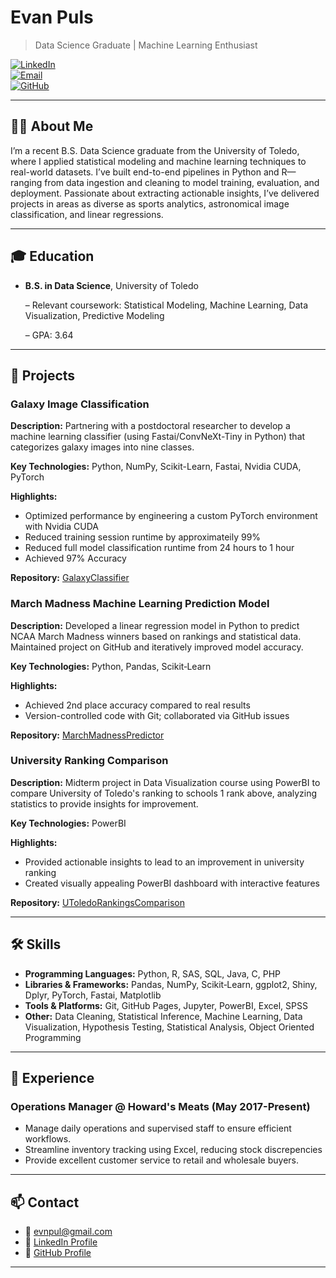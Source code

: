 # Evan Puls

> Data Science Graduate | Machine Learning Enthusiast

[![LinkedIn][badge-linkedin]][linkedin]  
[![Email][badge-email]][email]  
[![GitHub][badge-github]][github]

---

## 🧑‍🎓 About Me

I’m a recent B.S. Data Science graduate from the University of Toledo, where I applied statistical modeling and machine learning techniques to real-world datasets. I’ve built end-to-end pipelines in Python and R—ranging from data ingestion and cleaning to model training, evaluation, and deployment. Passionate about extracting actionable insights, I’ve delivered projects in areas as diverse as sports analytics, astronomical image classification, and linear regressions.

---

## 🎓 Education

- **B.S. in Data Science**, University of Toledo
  
  – Relevant coursework: Statistical Modeling, Machine Learning, Data Visualization, Predictive Modeling
  
  – GPA: 3.64

---

## 🚀 Projects

### Galaxy Image Classification
**Description:** Partnering with a postdoctoral researcher to develop a machine learning classifier (using Fastai/ConvNeXt-Tiny in Python) that categorizes galaxy images into nine classes.

**Key Technologies:** Python, NumPy, Scikit-Learn, Fastai, Nvidia CUDA, PyTorch

**Highlights:**  
- Optimized performance by engineering a custom PyTorch environment with Nvidia CUDA
- Reduced training session runtime by approximateily 99%
- Reduced full model classification runtime from 24 hours to 1 hour
- Achieved 97% Accuracy
  
**Repository:** [GalaxyClassifier](https://github.com/pulsevan/GalaxyClassifier)

### March Madness Machine Learning Prediction Model  
**Description:** Developed a linear regression model in Python to predict NCAA March Madness winners based on rankings and statistical data. Maintained project on GitHub and iteratively improved model accuracy.

**Key Technologies:** Python, Pandas, Scikit‑Learn  

**Highlights:**  
- Achieved 2nd place accuracy compared to real results
- Version-controlled code with Git; collaborated via GitHub issues
  
**Repository:** [MarchMadnessPredictor](https://github.com/pulsevan/MarchMadnessPredictor)

### University Ranking Comparison
**Description:** Midterm project in Data Visualization course using PowerBI to compare University of Toledo's ranking to schools 1 rank above, analyzing statistics to provide insights for improvement.

**Key Technologies:** PowerBI

**Highlights:**  
- Provided actionable insights to lead to an improvement in university ranking
- Created visually appealing PowerBI dashboard with interactive features
  
**Repository:** [UToledoRankingsComparison](https://github.com/pulsevan/UToledoRankingsComparison)

---

## 🛠️ Skills

- **Programming Languages:** Python, R, SAS, SQL, Java, C, PHP
- **Libraries & Frameworks:** Pandas, NumPy, Scikit‑Learn, ggplot2, Shiny, Dplyr, PyTorch, Fastai, Matplotlib
- **Tools & Platforms:** Git, GitHub Pages, Jupyter, PowerBI, Excel, SPSS
- **Other:** Data Cleaning, Statistical Inference, Machine Learning, Data Visualization, Hypothesis Testing, Statistical Analysis, Object Oriented Programming

---

## 💼 Experience

### Operations Manager @ Howard's Meats (May 2017-Present)  
- Manage daily operations and supervised staff to ensure efficient workflows.
- Streamline inventory tracking using Excel, reducing stock discrepencies
- Provide excellent customer service to retail and wholesale buyers.

---

## 📫 Contact

- 📧 [evnpul@gmail.com][email]  
- 🔗 [LinkedIn Profile][linkedin]
- 🔗 [GitHub Profile][github]  

---

<!--[badge definitions]-->
[badge-github]: https://img.shields.io/badge/GitHub-Follow-black?style=social&logo=github 
[badge-linkedin]: https://img.shields.io/badge/LinkedIn-Connect-blue?style=social&logo=linkedin  
[badge-email]: https://img.shields.io/badge/Email-Get%20in%20Touch-red?style=social&logo=gmail  
[github]: https://github.com/pulsevan 
[linkedin]: https://linkedin.com/in/evanpuls 
[email]: mailto:evnpul@gmail.com
